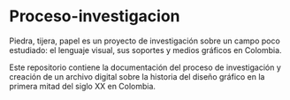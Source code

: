 # Proceso-investigacion
Piedra, tijera, papel es un proyecto de investigación sobre un campo poco estudiado: el lenguaje visual, sus soportes y medios gráficos en Colombia. 

Este repositorio contiene la documentación del proceso de investigación y creación de un archivo digital sobre la historia del diseño gráfico en la primera mitad del siglo XX en Colombia. 
